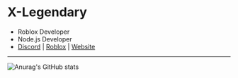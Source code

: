 # X-Legendary
* Roblox Developer
* Node.js Developer
* [Discord](https://discord.com/users/613386247708344322) | [Roblox](https://www.roblox.com/users/718743702/profile) | [Website](https://x-legendary.github.io)
****
![Anurag's GitHub stats](https://github-readme-stats.vercel.app/api?username=X-Legendary&show_icons=true&theme=tokyonight)

